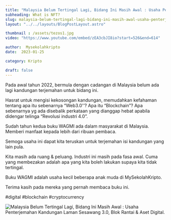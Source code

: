 ```yaml
---
title: "Malaysia Belum Tertingal Lagi, Bidang Ini Masih Awal : Usaha Penterjemahan Kandungan Laman Sesawang 3.0, Blok Rantai & Aset Digital."
subheading: What is NFT?
slug: malaysia-belum-tertingal-lagi-bidang-ini-masih-awal-usaha-penterjemahan-kandungan-laman-sesawang-3.0-blok-rantai-&-aset-digital
layout: "../../layouts/BlogPostLayout.astro"

thumbnail : /assets/tezos1.jpg
video: "https://www.youtube.com/embed/zEA3cbJI8io?start=526&end=614"

author:  Mysekolahkripto
date:  2023-01-25

category: Kripto

draft: false
---
```



Pada awal tahun 2022, bermula dengan cadangan di Malaysia belum ada lagi kandungan terjemahan untuk bidang ini.

Hasrat untuk mengisi kekosongan kandungan, memudahkan kefahaman tentang apa itu sebenarnya “Web3.0'’? Apa itu “Blockchain”? Apa sebenarnya yg ada disebalik perkataan yang dianggap hebat apabila didengar telinga “Revolusi industri 4.0”.

Sudah tahun kedua buku WAGMI ada dalam masyarakat di Malaysia. Memberi manfaat kepada lebih dari ribuan pembaca.

Semoga usaha ini dapat kita teruskan untuk terjemahan isi kandungan yang lain pula.

Kita masih ada ruang & peluang. Industri ini masih pada fasa awal. Cuma yang membezakan adalah apa yang kita boleh lakukan supaya kita tidak tertingal.

Buku WAGMI adalah usaha kecil beberapa anak muda di MySekolahKripto.

Terima kasih pada mereka yang pernah membaca buku ini.

#digital #blockchain #cryptocurrency

<img src="/assets/BP4-malaysia.webp" alt="Malaysia Belum Tertingal Lagi, Bidang Ini Masih Awal : Usaha Penterjemahan Kandungan Laman Sesawang 3.0, Blok Rantai & Aset Digital." class="pt-4 w-1/2 mx-auto rounded-md">
